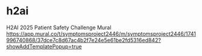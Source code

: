# h2ai
H2AI 2025 Patient Safety Challenge
Mural
https://app.mural.co/t/symptomsproject2446/m/symptomsproject2446/1741996740868/37dce7c8d67ac4b2f7e24e5e61be2fd5316ed842?showAddTemplatePopup=true
